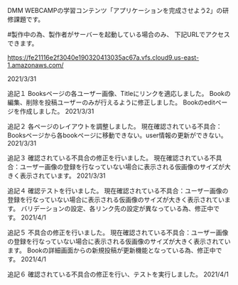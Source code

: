 DMM WEBCAMPの学習コンテンツ「アプリケーションを完成させよう2」の研修課題です。

#製作中の為、製作者がサーバーを起動している場合のみ、 下記URLでアクセスできます。

https://fe21116e2f3040e190320413035ac67a.vfs.cloud9.us-east-1.amazonaws.com/

2021/3/31

追記１
Booksページの各ユーザー画像、Titleにリンクを適応しました。
Bookの編集、削除を投稿ユーザーのみが行えるように修正しました。
Bookのeditページを作成しました。
2021/3/31

追記２
各ページのレイアウトを調整しました。
現在確認されている不具合：Booksページから各bookページに移動できない。user情報の更新ができない。
2021/3/31

追記３
確認されている不具合の修正を行いました。
現在確認されている不具合：ユーザー画像の登録を行なっていない場合に表示される仮画像のサイズが大きく表示されています。
2021/3/31

追記４
確認テストを行いました。
現在確認されている不具合：ユーザー画像の登録を行なっていない場合に表示される仮画像のサイズが大きく表示されています。
バリデーションの設定、各リンク先の設定が異なっている為、修正中です。
2021/4/1

追記５
不具合の修正を行いました。
現在確認されている不具合：ユーザー画像の登録を行なっていない場合に表示される仮画像のサイズが大きく表示されています。
Bookの詳細画面からの新規投稿が更新機能となっている為、修正中です。
2021/4/1

追記６
確認されている不具合の修正を行い、テストを実行しました。
2021/4/1
